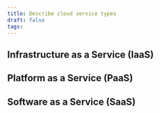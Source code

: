 ```yaml
---
title: Describe cloud service types
draft: false
tags:
---
```

## Infrastructure as a Service (IaaS)

## Platform as a Service (PaaS)

## Software as a Service (SaaS)
